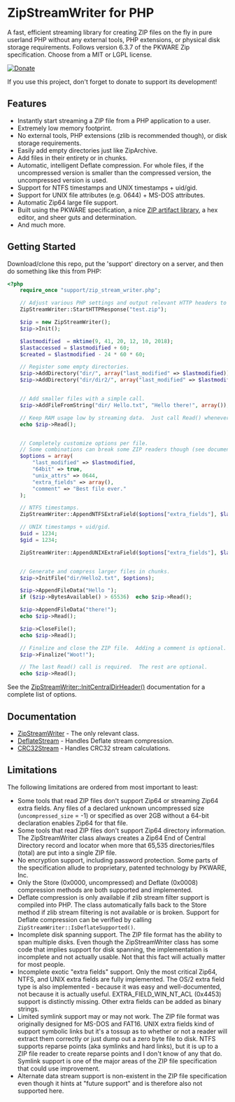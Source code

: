 ZipStreamWriter for PHP
=======================

A fast, efficient streaming library for creating ZIP files on the fly in pure userland PHP without any external tools, PHP extensions, or physical disk storage requirements.  Follows version 6.3.7 of the PKWARE Zip specification.  Choose from a MIT or LGPL license.

[![Donate](https://cubiclesoft.com/res/donate-shield.png)](https://cubiclesoft.com/donate/)

If you use this project, don't forget to donate to support its development!

Features
--------

* Instantly start streaming a ZIP file from a PHP application to a user.
* Extremely low memory footprint.
* No external tools, PHP extensions (zlib is recommended though), or disk storage requirements.
* Easily add empty directories just like ZipArchive.
* Add files in their entirety or in chunks.
* Automatic, intelligent Deflate compression.  For whole files, if the uncompressed version is smaller than the compressed version, the uncompressed version is used.
* Support for NTFS timestamps and UNIX timestamps + uid/gid.
* Support for UNIX file attributes (e.g. 0644) + MS-DOS attributes.
* Automatic Zip64 large file support.
* Built using the PKWARE specification, a nice [ZIP artifact library](https://github.com/corkami/pocs/tree/master/zip), a hex editor, and sheer guts and determination.
* And much more.

Getting Started
---------------

Download/clone this repo, put the 'support' directory on a server, and then do something like this from PHP:

```php
<?php
	require_once "support/zip_stream_writer.php";

	// Adjust various PHP settings and output relevant HTTP headers to trigger a download.
	ZipStreamWriter::StartHTTPResponse("test.zip");

	$zip = new ZipStreamWriter();
	$zip->Init();

	$lastmodified  = mktime(9, 41, 20, 12, 10, 2018);
	$lastaccessed = $lastmodified + 60;
	$created = $lastmodified - 24 * 60 * 60;

	// Register some empty directories.
	$zip->AddDirectory("dir/", array("last_modified" => $lastmodified));
	$zip->AddDirectory("dir/dir2/", array("last_modified" => $lastmodified));


	// Add smaller files with a simple call.
	$zip->AddFileFromString("dir/ Hello.txt", "Hello there!", array());

	// Keep RAM usage low by streaming data.  Just call Read() whenever to clear out the internal buffer.
	echo $zip->Read();


	// Completely customize options per file.
	// Some combinations can break some ZIP readers though (see documentation).
	$options = array(
		"last_modified" => $lastmodified,
		"64bit" => true,
		"unix_attrs" => 0644,
		"extra_fields" => array(),
		"comment" => "Best file ever."
	);

	// NTFS timestamps.
	ZipStreamWriter::AppendNTFSExtraField($options["extra_fields"], $lastmodified, $lastaccessed, $created);

	// UNIX timestamps + uid/gid.
	$uid = 1234;
	$gid = 1234;

	ZipStreamWriter::AppendUNIXExtraField($options["extra_fields"], $lastaccessed, $lastmodified, $uid, $gid);


	// Generate and compress larger files in chunks.
	$zip->InitFile("dir/Hello2.txt", $options);

	$zip->AppendFileData("Hello ");
	if ($zip->BytesAvailable() > 65536)  echo $zip->Read();

	$zip->AppendFileData("there!");
	echo $zip->Read();

	$zip->CloseFile();
	echo $zip->Read();

	// Finalize and close the ZIP file.  Adding a comment is optional.
	$zip->Finalize("Woot!");

	// The last Read() call is required.  The rest are optional.
	echo $zip->Read();
```

See the [ZipStreamWriter::InitCentralDirHeader()](docs/zip_stream_writer.md) documentation for a complete list of options.

Documentation
-------------

* [ZipStreamWriter](docs/zip_stream_writer.md) - The only relevant class.
* [DeflateStream](https://github.com/cubiclesoft/ultimate-web-scraper/blob/master/docs/deflate_stream.md) - Handles Deflate stream compression.
* [CRC32Stream](https://github.com/cubiclesoft/ultimate-web-scraper/blob/master/docs/crc32_stream.md) - Handles CRC32 stream calculations.

Limitations
-----------

The following limitations are ordered from most important to least:

* Some tools that read ZIP files don't support Zip64 or streaming Zip64 extra fields.  Any files of a declared unknown uncompressed size (`uncompressed_size` = -1) or specified as over 2GB without a 64-bit declaration enables Zip64 for that file.
* Some tools that read ZIP files don't support Zip64 directory information.  The ZipStreamWriter class always creates a Zip64 End of Central Directory record and locator when more that 65,535 directories/files (total) are put into a single ZIP file.
* No encryption support, including password protection.  Some parts of the specification allude to proprietary, patented technology by PKWARE, Inc.
* Only the Store (0x0000, uncompressed) and Deflate (0x0008) compression methods are both supported and implemented.
* Deflate compression is only available if zlib stream filter support is compiled into PHP.  The class automatically falls back to the Store method if zlib stream filtering is not available or is broken.  Support for Deflate compression can be verified by calling `ZipStreamWriter::IsDeflateSupported()`.
* Incomplete disk spanning support.  The ZIP file format has the ability to span multiple disks.  Even though the ZipStreamWriter class has some code that implies support for disk spanning, the implementation is incomplete and not actually usable.  Not that this fact will actually matter for most people.
* Incomplete exotic "extra fields" support.  Only the most critical Zip64, NTFS, and UNIX extra fields are fully implemented.  The OS/2 extra field type is also implemented - because it was easy and well-documented, not because it is actually useful.  EXTRA_FIELD_WIN_NT_ACL (0x4453) support is distinctly missing.  Other extra fields can be added as binary strings.
* Limited symlink support may or may not work.  The ZIP file format was originally designed for MS-DOS and FAT16.  UNIX extra fields kind of support symbolic links but it's a tossup as to whether or not a reader will extract them correctly or just dump out a zero byte file to disk.  NTFS supports reparse points (aka symlinks and hard links), but it is up to a ZIP file reader to create reparse points and I don't know of any that do.  Symlink support is one of the major areas of the ZIP file specification that could use improvement.
* Alternate data stream support is non-existent in the ZIP file specification even though it hints at "future support" and is therefore also not supported here.
